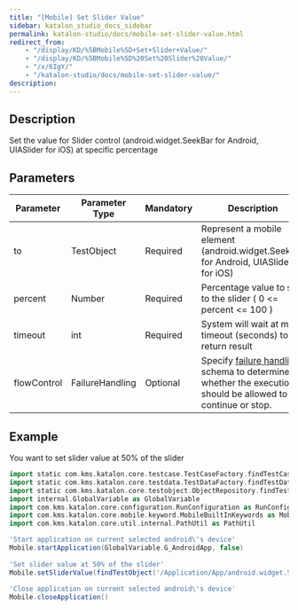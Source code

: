 ```yaml
---
title: "[Mobile] Set Slider Value" 
sidebar: katalon_studio_docs_sidebar
permalink: katalon-studio/docs/mobile-set-slider-value.html 
redirect_from:
    - "/display/KD/%5BMobile%5D+Set+Slider+Value/"
    - "/display/KD/%5BMobile%5D%20Set%20Slider%20Value/"
    - "/x/6IgY/"
    - "/katalon-studio/docs/mobile-set-slider-value/"
description: 
---
```

Description
-----------

Set the value for Slider control (android.widget.SeekBar for Android, UIASlider for iOS) at specific percentage

Parameters
----------

| Parameter | Parameter Type | Mandatory | Description |
| --- | --- | --- | --- |
| to | TestObject  | Required | Represent a mobile element (android.widget.SeekBar for Android, UIASlider for iOS) |
| percent  | Number  | Required | Percentage value to set to the slider ( 0 <= percent <= 100 ) |
| timeout  | int | Required | System will wait at most timeout (seconds) to return result |
| flowControl | FailureHandling | Optional | Specify [failure handling](/x/qAAM) schema to determine whether the execution should be allowed to continue or stop. |

Example
-------

You want to set slider value at 50% of the slider

```groovy
import static com.kms.katalon.core.testcase.TestCaseFactory.findTestCase
import static com.kms.katalon.core.testdata.TestDataFactory.findTestData
import static com.kms.katalon.core.testobject.ObjectRepository.findTestObject
import internal.GlobalVariable as GlobalVariable
import com.kms.katalon.core.configuration.RunConfiguration as RunConfiguration
import com.kms.katalon.core.mobile.keyword.MobileBuiltInKeywords as Mobile
import com.kms.katalon.core.util.internal.PathUtil as PathUtil

'Start application on current selected android\'s device'
Mobile.startApplication(GlobalVariable.G_AndroidApp, false)
 
'Set slider value at 50% of the slider'
Mobile.setSliderValue(findTestObject('/Application/App/android.widget.SeekBar0'), 50, 10)
 
'Close application on current selected android\'s device'
Mobile.closeApplication()
```